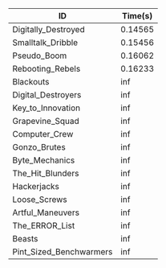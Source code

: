 |ID|Time(s)|
|-|-|
|Digitally_Destroyed|0.14565|
|Smalltalk_Dribble|0.15456|
|Pseudo_Boom|0.16062|
|Rebooting_Rebels|0.16233|
|Blackouts|inf|
|Digital_Destroyers|inf|
|Key_to_Innovation|inf|
|Grapevine_Squad|inf|
|Computer_Crew|inf|
|Gonzo_Brutes|inf|
|Byte_Mechanics|inf|
|The_Hit_Blunders|inf|
|Hackerjacks|inf|
|Loose_Screws|inf|
|Artful_Maneuvers|inf|
|The_ERROR_List|inf|
|Beasts|inf|
|Pint_Sized_Benchwarmers|inf|
